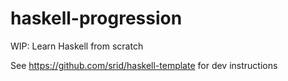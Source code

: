 # haskell-progression

WIP: Learn Haskell from scratch

See https://github.com/srid/haskell-template for dev instructions

